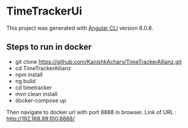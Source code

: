 # TimeTrackerUi

This project was generated with [Angular CLI](https://github.com/angular/angular-cli) version 6.0.8.

## Steps to run in docker
- git clone https://github.com/KanishkAchary/TimeTrackerAllianz.git
- cd TimeTrackerAllianz
- npm install
- ng build
- cd timetracker
- mvn clean install
- docker-compose up

Then navigate to docker url with port 8888 in browser. Link of URL : http://192.168.99.100:8888/
